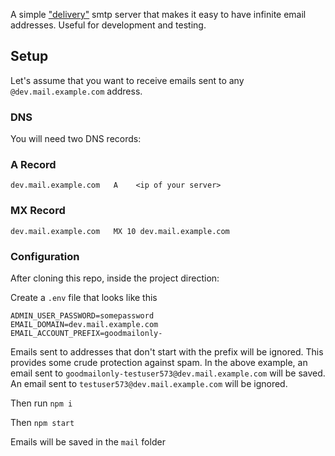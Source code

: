 
A simple ["delivery"](https://datatracker.ietf.org/doc/html/rfc5321#section-2.3.10) smtp server that makes it easy to have infinite email addresses. Useful for development and testing.

## Setup

Let's assume that you want to receive emails sent to any `@dev.mail.example.com` address.

### DNS

You will need two DNS records:

### A Record

```
dev.mail.example.com   A    <ip of your server>
```

### MX Record
```
dev.mail.example.com   MX 10 dev.mail.example.com 
```

### Configuration

After cloning this repo, inside the project direction:

Create a `.env` file that looks like this

```
ADMIN_USER_PASSWORD=somepassword
EMAIL_DOMAIN=dev.mail.example.com
EMAIL_ACCOUNT_PREFIX=goodmailonly-
```

Emails sent to addresses that don't start with the prefix will be ignored. This provides some crude protection against spam. In the above example, an email sent to `goodmailonly-testuser573@dev.mail.example.com` will be saved. An email sent to `testuser573@dev.mail.example.com` will be ignored.


  
Then run `npm i`

Then `npm start`

Emails will be saved in the `mail` folder